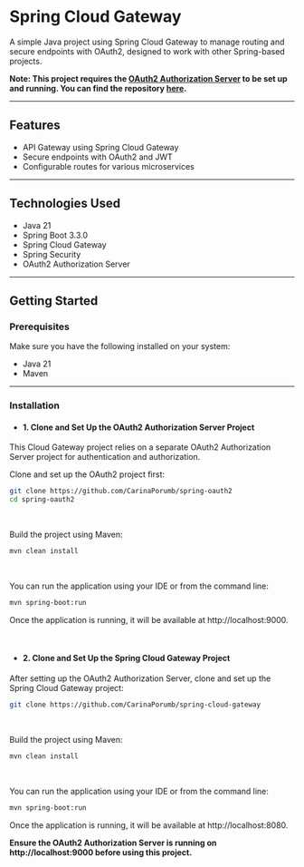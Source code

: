 # Spring Cloud Gateway

A simple Java project using Spring Cloud Gateway to manage routing and secure endpoints with OAuth2, designed to work
with other Spring-based projects.

**Note: This project requires the [OAuth2 Authorization Server](https://github.com/CarinaPorumb/spring-oauth2) to be set up and running. You can find the repository [here](https://github.com/CarinaPorumb/spring-oauth2).**

---

## Features

- API Gateway using Spring Cloud Gateway
- Secure endpoints with OAuth2 and JWT
- Configurable routes for various microservices

---

## Technologies Used

- Java 21
- Spring Boot 3.3.0
- Spring Cloud Gateway
- Spring Security
- OAuth2 Authorization Server

--- 

## Getting Started

### Prerequisites

Make sure you have the following installed on your system:

- Java 21
- Maven

---

### Installation

- #### 1. Clone and Set Up the OAuth2 Authorization Server Project

This Cloud Gateway project relies on a separate OAuth2 Authorization Server project for authentication and
authorization.

Clone and set up the OAuth2 project first:

```bash
git clone https://github.com/CarinaPorumb/spring-oauth2
cd spring-oauth2
```

<br>

Build the project using Maven:

```bash
mvn clean install
```

<br>

You can run the application using your IDE or from the command line:

```bash
mvn spring-boot:run
```

Once the application is running, it will be available at http://localhost:9000.

<br>

- #### 2. Clone and Set Up the Spring Cloud Gateway Project

After setting up the OAuth2 Authorization Server, clone and set up the Spring Cloud Gateway project:

```bash
git clone https://github.com/CarinaPorumb/spring-cloud-gateway
```

<br>

Build the project using Maven:

```bash
mvn clean install
```

<br>

You can run the application using your IDE or from the command line:

```bash
mvn spring-boot:run
```

Once the application is running, it will be available at http://localhost:8080.

**Ensure the OAuth2 Authorization Server is running on http://localhost:9000 before using this project.**